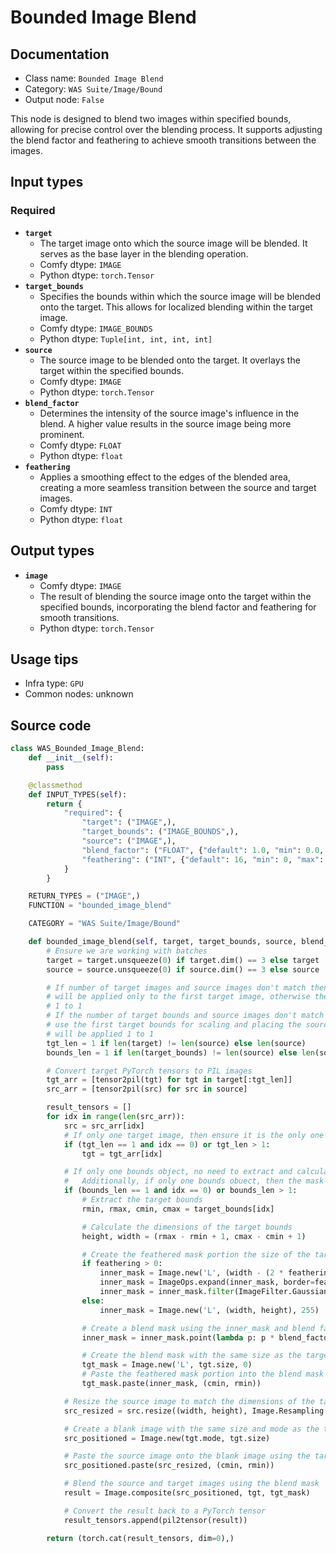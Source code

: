 # Bounded Image Blend
## Documentation
- Class name: `Bounded Image Blend`
- Category: `WAS Suite/Image/Bound`
- Output node: `False`

This node is designed to blend two images within specified bounds, allowing for precise control over the blending process. It supports adjusting the blend factor and feathering to achieve smooth transitions between the images.
## Input types
### Required
- **`target`**
    - The target image onto which the source image will be blended. It serves as the base layer in the blending operation.
    - Comfy dtype: `IMAGE`
    - Python dtype: `torch.Tensor`
- **`target_bounds`**
    - Specifies the bounds within which the source image will be blended onto the target. This allows for localized blending within the target image.
    - Comfy dtype: `IMAGE_BOUNDS`
    - Python dtype: `Tuple[int, int, int, int]`
- **`source`**
    - The source image to be blended onto the target. It overlays the target within the specified bounds.
    - Comfy dtype: `IMAGE`
    - Python dtype: `torch.Tensor`
- **`blend_factor`**
    - Determines the intensity of the source image's influence in the blend. A higher value results in the source image being more prominent.
    - Comfy dtype: `FLOAT`
    - Python dtype: `float`
- **`feathering`**
    - Applies a smoothing effect to the edges of the blended area, creating a more seamless transition between the source and target images.
    - Comfy dtype: `INT`
    - Python dtype: `float`
## Output types
- **`image`**
    - Comfy dtype: `IMAGE`
    - The result of blending the source image onto the target within the specified bounds, incorporating the blend factor and feathering for smooth transitions.
    - Python dtype: `torch.Tensor`
## Usage tips
- Infra type: `GPU`
- Common nodes: unknown


## Source code
```python
class WAS_Bounded_Image_Blend:
    def __init__(self):
        pass

    @classmethod
    def INPUT_TYPES(self):
        return {
            "required": {
                "target": ("IMAGE",),
                "target_bounds": ("IMAGE_BOUNDS",),
                "source": ("IMAGE",),
                "blend_factor": ("FLOAT", {"default": 1.0, "min": 0.0, "max": 1.0}),
                "feathering": ("INT", {"default": 16, "min": 0, "max": 0xffffffffffffffff}),
            }
        }

    RETURN_TYPES = ("IMAGE",)
    FUNCTION = "bounded_image_blend"

    CATEGORY = "WAS Suite/Image/Bound"

    def bounded_image_blend(self, target, target_bounds, source, blend_factor, feathering):
        # Ensure we are working with batches
        target = target.unsqueeze(0) if target.dim() == 3 else target
        source = source.unsqueeze(0) if source.dim() == 3 else source

        # If number of target images and source images don't match then all source images
        # will be applied only to the first target image, otherwise they will be applied
        # 1 to 1
        # If the number of target bounds and source images don't match then all sourcess will
        # use the first target bounds for scaling and placing the source images, otherwise they
        # will be applied 1 to 1
        tgt_len = 1 if len(target) != len(source) else len(source)
        bounds_len = 1 if len(target_bounds) != len(source) else len(source)

        # Convert target PyTorch tensors to PIL images
        tgt_arr = [tensor2pil(tgt) for tgt in target[:tgt_len]]
        src_arr = [tensor2pil(src) for src in source]

        result_tensors = []
        for idx in range(len(src_arr)):
            src = src_arr[idx]
            # If only one target image, then ensure it is the only one used
            if (tgt_len == 1 and idx == 0) or tgt_len > 1:
                tgt = tgt_arr[idx]

            # If only one bounds object, no need to extract and calculate more than once.
            #   Additionally, if only one bounds obuect, then the mask only needs created once
            if (bounds_len == 1 and idx == 0) or bounds_len > 1:
                # Extract the target bounds
                rmin, rmax, cmin, cmax = target_bounds[idx]

                # Calculate the dimensions of the target bounds
                height, width = (rmax - rmin + 1, cmax - cmin + 1)

                # Create the feathered mask portion the size of the target bounds
                if feathering > 0:
                    inner_mask = Image.new('L', (width - (2 * feathering), height - (2 * feathering)), 255)
                    inner_mask = ImageOps.expand(inner_mask, border=feathering, fill=0)
                    inner_mask = inner_mask.filter(ImageFilter.GaussianBlur(radius=feathering))
                else:
                    inner_mask = Image.new('L', (width, height), 255)

                # Create a blend mask using the inner_mask and blend factor
                inner_mask = inner_mask.point(lambda p: p * blend_factor)

                # Create the blend mask with the same size as the target image
                tgt_mask = Image.new('L', tgt.size, 0)
                # Paste the feathered mask portion into the blend mask at the target bounds position
                tgt_mask.paste(inner_mask, (cmin, rmin))

            # Resize the source image to match the dimensions of the target bounds
            src_resized = src.resize((width, height), Image.Resampling.LANCZOS)

            # Create a blank image with the same size and mode as the target
            src_positioned = Image.new(tgt.mode, tgt.size)

            # Paste the source image onto the blank image using the target bounds
            src_positioned.paste(src_resized, (cmin, rmin))

            # Blend the source and target images using the blend mask
            result = Image.composite(src_positioned, tgt, tgt_mask)

            # Convert the result back to a PyTorch tensor
            result_tensors.append(pil2tensor(result))

        return (torch.cat(result_tensors, dim=0),)

```
